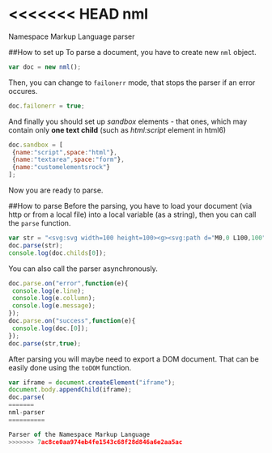 <<<<<<< HEAD
nml
==

Namespace Markup Language parser

##How to set up
To parse a document, you have to create new `nml` object.
```js
var doc = new nml();
```
Then, you can change to `failonerr` mode, that stops the parser if an error occures.
```js
doc.failonerr = true;
```
And finally you should set up _sandbox_ elements - that ones, which may contain only __one text child__ (such as _html:script_ element in html6)
```js
doc.sandbox = [
 {name:"script",space:"html"},
 {name:"textarea",space:"form"},
 {name:"customelementsrock"}
];
```
Now you are ready to parse.

##How to parse
Before the parsing, you have to load your document (via http or from a local file) into a local variable (as a string), then you can call the `parse` function.
```js
var str = "<svg:svg width=100 height=100><g><svg:path d="M0,0 L100,100" /></g></svg:svg>";
doc.parse(str);
console.log(doc.childs[0]);
```
You can also call the parser asynchronously. <!-- TODO -->
```js
doc.parse.on("error",function(e){
 console.log(e.line);
 console.log(e.collumn);
 console.log(e.message);
});
doc.parse.on("success",function(e){
 console.log(doc.[0]);
});
doc.parse(str,true);
```
After parsing you will maybe need to export a DOM document. That can be easily done using the `toDOM` function. <!-- TODO -->
```js
var iframe = document.createElement("iframe");
document.body.appendChild(iframe);
doc.parse(
=======
nml-parser
==========

Parser of the Namespace Markup Language
>>>>>>> 7ac8ce0aa974eb4fe1543c68f28d846a6e2aa5ac
